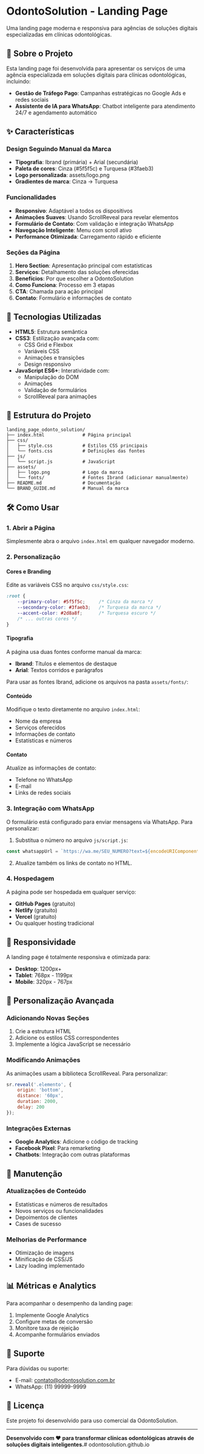 # OdontoSolution - Landing Page

Uma landing page moderna e responsiva para agências de soluções digitais especializadas em clínicas odontológicas.

## 🦷 Sobre o Projeto

Esta landing page foi desenvolvida para apresentar os serviços de uma agência especializada em soluções digitais para clínicas odontológicas, incluindo:

- **Gestão de Tráfego Pago**: Campanhas estratégicas no Google Ads e redes sociais
- **Assistente de IA para WhatsApp**: Chatbot inteligente para atendimento 24/7 e agendamento automático

## ✨ Características

### Design Seguindo Manual da Marca
- **Tipografia**: Ibrand (primária) + Arial (secundária)
- **Paleta de cores**: Cinza (#5f5f5c) e Turquesa (#3faeb3)
- **Logo personalizada**: assets/logo.png
- **Gradientes de marca**: Cinza → Turquesa

### Funcionalidades
- **Responsivo**: Adaptável a todos os dispositivos
- **Animações Suaves**: Usando ScrollReveal para revelar elementos
- **Formulário de Contato**: Com validação e integração WhatsApp
- **Navegação Inteligente**: Menu com scroll ativo
- **Performance Otimizada**: Carregamento rápido e eficiente

### Seções da Página
1. **Hero Section**: Apresentação principal com estatísticas
2. **Serviços**: Detalhamento das soluções oferecidas
3. **Benefícios**: Por que escolher a OdontoSolution
4. **Como Funciona**: Processo em 3 etapas
5. **CTA**: Chamada para ação principal
6. **Contato**: Formulário e informações de contato

## 🚀 Tecnologias Utilizadas

- **HTML5**: Estrutura semântica
- **CSS3**: Estilização avançada com:
  - CSS Grid e Flexbox
  - Variáveis CSS
  - Animações e transições
  - Design responsivo
- **JavaScript ES6+**: Interatividade com:
  - Manipulação do DOM
  - Animações
  - Validação de formulários
  - ScrollReveal para animações

## 📁 Estrutura do Projeto

```
landing_page_odonto_solution/
├── index.html              # Página principal
├── css/
│   ├── style.css           # Estilos CSS principais
│   └── fonts.css           # Definições das fontes
├── js/
│   └── script.js           # JavaScript
├── assets/
│   ├── logo.png            # Logo da marca
│   └── fonts/              # Fontes Ibrand (adicionar manualmente)
├── README.md               # Documentação
└── BRAND_GUIDE.md          # Manual da marca
```

## 🛠️ Como Usar

### 1. Abrir a Página
Simplesmente abra o arquivo `index.html` em qualquer navegador moderno.

### 2. Personalização

#### Cores e Branding
Edite as variáveis CSS no arquivo `css/style.css`:

```css
:root {
    --primary-color: #5f5f5c;     /* Cinza da marca */
    --secondary-color: #3faeb3;   /* Turquesa da marca */
    --accent-color: #2d8a8f;      /* Turquesa escuro */
    /* ... outras cores */
}
```

#### Tipografia
A página usa duas fontes conforme manual da marca:
- **Ibrand**: Títulos e elementos de destaque
- **Arial**: Textos corridos e parágrafos

Para usar as fontes Ibrand, adicione os arquivos na pasta `assets/fonts/`:

#### Conteúdo
Modifique o texto diretamente no arquivo `index.html`:
- Nome da empresa
- Serviços oferecidos
- Informações de contato
- Estatísticas e números

#### Contato
Atualize as informações de contato:
- Telefone no WhatsApp
- E-mail
- Links de redes sociais

### 3. Integração com WhatsApp

O formulário está configurado para enviar mensagens via WhatsApp. Para personalizar:

1. Substitua o número no arquivo `js/script.js`:
```javascript
const whatsappUrl = `https://wa.me/SEU_NUMERO?text=${encodeURIComponent(whatsappMessage)}`;
```

2. Atualize também os links de contato no HTML.

### 4. Hospedagem

A página pode ser hospedada em qualquer serviço:
- **GitHub Pages** (gratuito)
- **Netlify** (gratuito)
- **Vercel** (gratuito)
- Ou qualquer hosting tradicional

## 📱 Responsividade

A landing page é totalmente responsiva e otimizada para:
- **Desktop**: 1200px+
- **Tablet**: 768px - 1199px
- **Mobile**: 320px - 767px

## 🎨 Personalização Avançada

### Adicionando Novas Seções
1. Crie a estrutura HTML
2. Adicione os estilos CSS correspondentes
3. Implemente a lógica JavaScript se necessário

### Modificando Animações
As animações usam a biblioteca ScrollReveal. Para personalizar:

```javascript
sr.reveal('.elemento', {
    origin: 'bottom',
    distance: '60px',
    duration: 2000,
    delay: 200
});
```

### Integrações Externas
- **Google Analytics**: Adicione o código de tracking
- **Facebook Pixel**: Para remarketing
- **Chatbots**: Integração com outras plataformas

## 🔧 Manutenção

### Atualizações de Conteúdo
- Estatísticas e números de resultados
- Novos serviços ou funcionalidades
- Depoimentos de clientes
- Cases de sucesso

### Melhorias de Performance
- Otimização de imagens
- Minificação de CSS/JS
- Lazy loading implementado

## 📊 Métricas e Analytics

Para acompanhar o desempenho da landing page:
1. Implemente Google Analytics
2. Configure metas de conversão
3. Monitore taxa de rejeição
4. Acompanhe formulários enviados

## 🤝 Suporte

Para dúvidas ou suporte:
- E-mail: contato@odontosolution.com.br
- WhatsApp: (11) 99999-9999

## 📄 Licença

Este projeto foi desenvolvido para uso comercial da OdontoSolution.

---

**Desenvolvido com ❤️ para transformar clínicas odontológicas através de soluções digitais inteligentes.**# odontosolution.github.io
